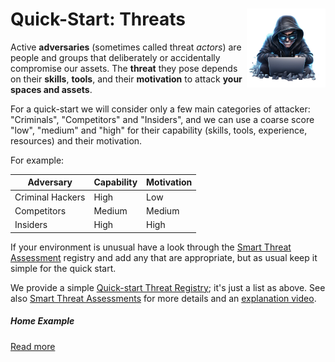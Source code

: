 # <img style="float: right; width: 25%" src="Threat.png"/>Quick-Start: Threats

Active **adversaries** (sometimes called threat *actors*) are people and groups that deliberately or accidentally compromise our assets.  The **threat** they pose depends on their **skills**, **tools**, and their **motivation** to attack **your spaces and assets**.

For a quick-start we will consider only a few main categories of attacker: "Criminals", "Competitors" and "Insiders", and we can use a coarse score "low", "medium" and "high" for their capability (skills, tools, experience, resources) and their motivation.  

For example:

| Adversary        | Capability | Motivation |
| ---------------- | ---------- | ---------- |
| Criminal Hackers | High       | Low        |
| Competitors      | Medium     | Medium     |
| Insiders         | High       | High       |

If your environment is unusual have a look through the [Smart Threat Assessment](../smart/ThreatRegister.xlsx) registry and add any that are appropriate, but as usual keep it simple for the quick start. 

We provide a simple [Quick-start Threat Registry](../smart/ThreatRegister.xlsx); it's just a list as above. See also [Smart Threat Assessments](../smart/Threats.md) for more details and an [explanation video](https://www.youtube.com/watch?v=9Zwl-BxyUQg&list=PLKjQAPJ7DIEpwAtzMKIRAiOrNvuk4qjWb&index=3&t=63s).

##### Home Example

[Read more](/examples/Home.md)
